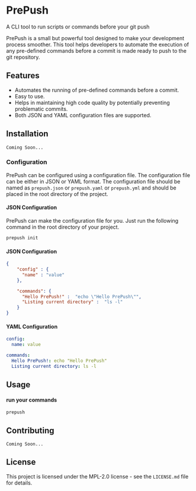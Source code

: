 # PrePush
A CLI tool to run scripts or commands before your git push

PrePush is a small but powerful tool designed to make your development process smoother. This tool helps developers to automate the execution of any pre-defined commands before a commit is made ready to push to the git repository.

## Features

- Automates the running of pre-defined commands before a commit.
- Easy to use.
- Helps in maintaining high code quality by potentially preventing problematic commits.
- Both JSON and YAML configuration files are supported.

## Installation
```
Coming Soon...
```

### Configuration
PrePush can be configured using a configuration file. The configuration file can be either in JSON or YAML format.
The configuration file should be named as `prepush.json` or `prepush.yaml` or `prepush.yml` and should be placed in the root directory of the project.

#### JSON Configuration

PrePush can make the configuration file for you. Just run the following command in the root directory of your project.
```bash
prepush init
```

#### JSON Configuration
```json
{
    "config" : {
      "name" : "value"
    },

    "commands": {
      "Hello PrePush!" :  "echo \"Hello PrePush\"",
      "Listing current directory" :  "ls -l"
    }
}
```

#### YAML Configuration
```yaml
config:
  name: value

commands:
  Hello PrePush!: echo "Hello PrePush"
  Listing current directory: ls -l
```

## Usage
#### run your commands
```
prepush
```

## Contributing

```
Coming Soon...
```

## License

This project is licensed under the MPL-2.0 license - see the `LICENSE.md` file for details.